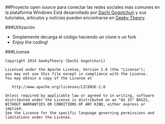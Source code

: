 ##Proyecto open source para conectar las redes sociales más comunes en la plataforma Windows
Está desarrollado por [Dachi Gogotchuri][1] y sus tutoriales, articulos y noticias pueden encontrarse en [Geeky Theory][2].

###Utilización
* Simplemente decarga el código haciendo un clone o un fork
* Enjoy the coding!

###License

    Copyright 2014 GeekyTheory (Dachi Gogotchuri)

    Licensed under the Apache License, Version 2.0 (the "License");
    you may not use this file except in compliance with the License.
    You may obtain a copy of the License at

       http://www.apache.org/licenses/LICENSE-2.0

    Unless required by applicable law or agreed to in writing, software
    distributed under the License is distributed on an "AS IS" BASIS,
    WITHOUT WARRANTIES OR CONDITIONS OF ANY KIND, either express or implied.
    See the License for the specific language governing permissions and
    limitations under the License.
	


[1]: https://github.com/dachibox
[2]: http://www.geekytheory.com
